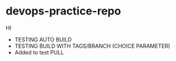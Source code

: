 
# devops-practice-repo

HI
   - TESTING AUTO BUILD
   - TESTING BUILD WITH TAGS/BRANCH (CHOICE PARAMETER)
   - Added to test PULL
 
